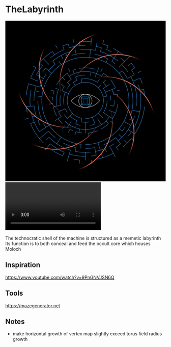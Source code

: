 # TheLabyrinth
![](TheLabyrinth.png)
![](TheLabyrinthGrowthTest.mp4)

The technocratic shell of the machine is structured as a memetic labyrinth
Its function is to both conceal and feed the occult core which houses Moloch


## Inspiration
https://www.youtube.com/watch?v=9PnGNVJSN6Q

## Tools
https://mazegenerator.net

## Notes
- make horizontal growth of vertex map slightly exceed torus field radius growth